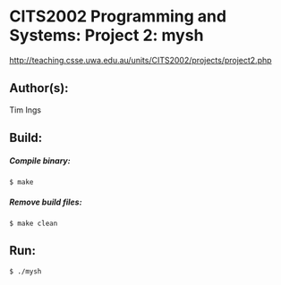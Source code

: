 # CITS2002 Programming and Systems: Project 2: mysh

http://teaching.csse.uwa.edu.au/units/CITS2002/projects/project2.php

## Author(s): 

Tim Ings

## Build:

##### Compile binary:

	$ make
  
##### Remove build files:
  
	$ make clean
	
## Run: 

	$ ./mysh
